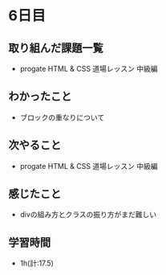 # 6日目
## 取り組んだ課題一覧
- progate HTML & CSS 道場レッスン 中級編
## わかったこと
- ブロックの重なりについて
## 次やること
- progate HTML & CSS 道場レッスン 中級編
## 感じたこと
- divの組み方とクラスの振り方がまだ難しい
## 学習時間
- 1h(計:17.5)
